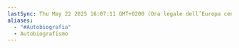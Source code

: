 ```yaml
---
lastSync: Thu May 22 2025 16:07:11 GMT+0200 (Ora legale dell’Europa centrale)
aliases:
  - "#Autobiografia"
  - Autobiografismo
---
```

